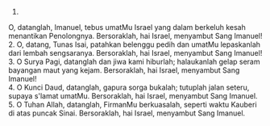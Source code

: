 1.
O, datanglah, Imanuel, tebus umatMu Israel
yang dalam berkeluh kesah menantikan Penolongnya.
Bersoraklah, hai Israel, menyambut Sang Imanuel!
<br>
2.
O, datang, Tunas Isai, patahkan belenggu pedih
dan umatMu lepaskanlah dari lembah sengsaranya.
Bersoraklah, hai Israel, menyambut Sang Imanuel!
<br>
3.
O Surya Pagi, datanglah dan jiwa kami hiburlah;
halaukanlah gelap seram bayangan maut yang kejam.
Bersoraklah, hai Israel, menyambut Sang Imanuel!
<br>
4.
O Kunci Daud, datanglah, gapura sorga bukalah;
tutuplah jalan seteru, supaya s'lamat umatMu.
Bersoraklah, hai Israel, menyambut Sang Imanuel.
<br>
5.
O Tuhan Allah, datanglah, FirmanMu berkuasalah,
seperti waktu Kauberi di atas puncak Sinai.
Bersoraklah, hai Israel, menyambut Sang Imanuel.